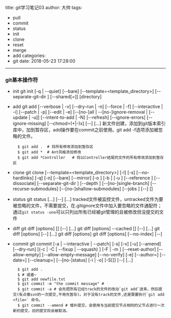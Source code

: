title: git学习笔记03
author: 大帅
tags:
  - pull
  - commit
  - status
  - init
  - clone
  - reset
  - merge
  - add
categories:
  - git
date: 2018-05-23 17:28:00
---
### git基本操作符
* init
		git init [-q | --quiet] [--bare] [--template=<template_directory>]
      [--separate-git-dir <git dir>]
      [--shared[=<permissions>]] [directory]

* add
		git add [--verbose | -v] [--dry-run | -n] [--force | -f] [--interactive | -i] [--patch | -p]
      [--edit | -e] [--[no-]all | --[no-]ignore-removal | [--update | -u]]
      [--intent-to-add | -N] [--refresh] [--ignore-errors] [--ignore-missing]
      [--chmod=(+|-)x] [--] [<pathspec>…​]
  新文件创建，添加到git版本索引库中，加到暂存区，add操作要在commit之前使用。git  add -f选项添加被忽略的文件。
  		
        $ git add .  # 将所有修改添加到暂存区
        $ git add *  # Ant风格添加修改
        $ git add *Controller   # 将以Controller结尾的文件的所有修改添加到暂存区
* clone
		git clone [--template=<template_directory>]
      [-l] [-s] [--no-hardlinks] [-q] [-n] [--bare] [--mirror]
      [-o <name>] [-b <name>] [-u <upload-pack>] [--reference <repository>]
      [--dissociate] [--separate-git-dir <git dir>]
      [--depth <depth>] [--[no-]single-branch]
      [--recurse-submodules] [--[no-]shallow-submodules]
      [--jobs <n>] [--] <repository> [<directory>]

* status
		git status [<options>…​] [--] [<pathspec>…​]
  tracked文件被监控文件，untracked文件为要被忽略的文件，不需要提交，在.gitignore文件中加入要忽略的文件通配符；通过`git status -uno`可以只列出所有已经被git管理的且被修改但没提交的文件

* diff
		git diff [options] 	[<commit>] [--] [<path>…​]
		git diff [options] --cached [<commit>] [--] [<path>…​]
		git diff [options] <commit> <commit> [--] [<path>…​]
		git diff [options] <blob> <blob>
		git diff [options] [--no-index] [--] <path> <path>
  
* commit
	git commit [-a | --interactive | --patch] [-s] [-v] [-u<mode>] [--amend]
       [--dry-run] [(-c | -C | --fixup | --squash) <commit>]
       [-F <file> | -m <msg>] [--reset-author] [--allow-empty]
       [--allow-empty-message] [--no-verify] [-e] [--author=<author>]
       [--date=<date>] [--cleanup=<mode>] [--[no-]status]
       [-i | -o] [-S[<keyid>]] [--] [<file>…​]

		$ git add . 
		$ # 或者~
		$ git add newfile.txt
		$ git commit -m "the commit message" #
		$ git commit -a # 会先把所有已经track的文件的改动`git add`进来，然后提交(有点像svn的一次提交,不用先暂存)。对于没有track的文件,还是需要执行`git add <file>` 命令。
		$ git commit --amend # 增补提交，会使用与当前提交节点相同的父节点进行一次新的提交，旧的提交将会被取消。
  